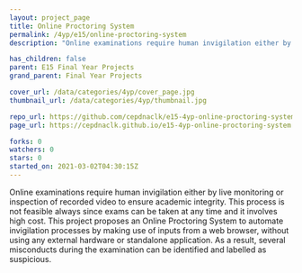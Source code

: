 ```yaml
---
layout: project_page
title: Online Proctoring System
permalink: /4yp/e15/online-proctoring-system
description: "Online examinations require human invigilation either by live monitoring or inspection of recorded video to ensure academic integrity. This process is not feasible always since exams can be taken at any time and it involves high cost.  This project proposes an Online Proctoring System to automate invigilation processes by making use of inputs from a web browser, without using any external hardware or standalone application. As a result, several misconducts during the examination can be identified and labelled as suspicious."

has_children: false
parent: E15 Final Year Projects
grand_parent: Final Year Projects

cover_url: /data/categories/4yp/cover_page.jpg
thumbnail_url: /data/categories/4yp/thumbnail.jpg

repo_url: https://github.com/cepdnaclk/e15-4yp-online-proctoring-system
page_url: https://cepdnaclk.github.io/e15-4yp-online-proctoring-system

forks: 0
watchers: 0
stars: 0
started_on: 2021-03-02T04:30:15Z
---
```

Online examinations require human invigilation either by live monitoring or inspection of recorded video to ensure academic integrity. This process is not feasible always since exams can be taken at any time and it involves high cost.  This project proposes an Online Proctoring System to automate invigilation processes by making use of inputs from a web browser, without using any external hardware or standalone application. As a result, several misconducts during the examination can be identified and labelled as suspicious.

